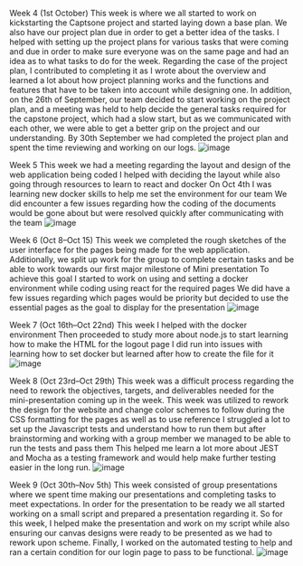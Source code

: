 Week 4 (1st October)
This week is where we all started to work on kickstarting the Captsone project and started laying down a base plan. We also have our project plan due in order to get a better idea of the tasks.
I helped with setting up the project plans for various tasks that were coming and due in order to make sure everyone was on the same page and had an idea as to what tasks to do for the week.
Regarding the case of the project plan, I contributed to completing it as I wrote about the overview and learned a lot about how project planning works and the functions and features that have to be taken into account while designing one.
In addition, on the 26th of September, our team decided to start working on the project plan, and a meeting was held to help decide the general tasks required for the capstone project, which had a slow start, but as we communicated with each other, we were able to get a better grip on the project and our understanding.
By 30th September we had completed the project plan and spent the time reviewing and working on our logs.
![image](https://github.com/COSC-499-W2023/year-long-project-team-11/assets/95616247/2acadadb-6c12-49d9-a24d-a469e58c023c)


Week 5 
This week we had a meeting regarding the layout and design of the web application being coded
I helped with deciding the layout while also going through resources to learn to react and docker 
On Oct 4th I was learning new docker skills to help me set the environment for our team
We did encounter a few issues regarding how the coding of the documents would be gone about but were resolved quickly after communicating with the team
![image](https://github.com/COSC-499-W2023/year-long-project-team-11/assets/95616247/0dfe6aa9-edbc-4a58-bf4d-4ade06c3e757)

Week 6 (Oct 8–Oct 15)
This week we completed the rough sketches of the user interface for the pages being made for the web application.
Additionally, we split up work for the group to complete certain tasks and be able to work towards our first major milestone of Mini presentation
To achieve this goal I started to work on using and setting a docker environment while coding using react for the required pages
We did have a few issues regarding which pages would be priority but decided to use the essential pages as the goal to display for the presentation
![image](https://github.com/COSC-499-W2023/year-long-project-team-11/assets/95616247/5840dc21-0a4a-4a29-9797-b924a011b3b0)

Week 7 (Oct 16th–Oct 22nd)
This week I helped with the docker environment 
Then proceeded to study more about node.js to start learning how to make the HTML for the logout page
I did run into issues with learning how to set docker but learned after how to create the file for it
![image](https://github.com/COSC-499-W2023/year-long-project-team-11/assets/95616247/581a2c19-a3b0-48a8-9742-3a512df7eb98)

Week 8 (Oct 23rd–Oct 29th)
This week was a difficult process regarding the need to rework the objectives, targets, and deliverables needed for the mini-presentation coming up in the week.
This week was utilized to rework the design for the website and change color schemes to follow during the CSS formatting for the pages as well as to use reference
I struggled a lot to set up the Javascript tests and understand how to run them but after brainstorming and working with a group member we managed to be able to run the tests and pass them
This helped me learn a lot more about JEST and Mocha as a testing framework and would help make further testing easier in the long run.
![image](https://github.com/COSC-499-W2023/year-long-project-team-11/assets/95616247/c36de39e-42e9-441b-a53c-7c0ce7d275eb)

Week 9 (Oct 30th–Nov 5th)
This week consisted of group presentations where we spent time making our presentations and completing tasks to meet expectations.
In order for the presentation to be ready we all started working on a small script and prepared a presentation regarding it.
So for this week, I helped make the presentation and work on my script while also ensuring our canvas designs were ready to be presented as we had to rework upon scheme.
Finally, I worked on the automated testing to help and ran a certain condition for our login page to pass to be functional.
![image](https://github.com/COSC-499-W2023/year-long-project-team-11/assets/95616247/5eb1eccf-c5b9-41ed-9085-7e63621511ef)

